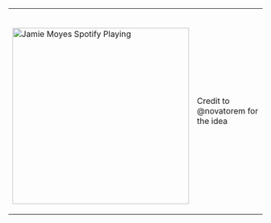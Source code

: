 <table width="100%"> 
  <tr>
  <td width="50%">
      
&nbsp; <br> [<img src="https://spotify-player-one.vercel.app/api/spotify" alt="Jamie Moyes Spotify Playing" width="350" />](https://open.spotify.com/user/21iatcavo2t4tbum42ttpanta)

  </td>
  <td width="50%">
  
  Credit to @novatorem for the idea
  </td>
  </table>

[//]: <> (The `&nbsp;` is to have Aphelion take up more space)
